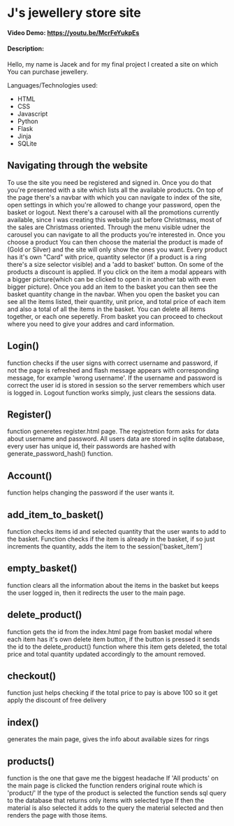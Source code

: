 # J's jewellery store site
#### Video Demo:  https://youtu.be/McrFeYukpEs
#### Description:
Hello, my name is Jacek and for my final project I created a site on which You can purchase jewellery.

Languages/Technologies used:

* HTML
* CSS
* Javascript
* Python
* Flask
* Jinja
* SQLite

## Navigating through the website
To use the site you need be registered and signed in.
Once you do that you're presented with a site which lists all the available products.
On top of the page there's a navbar with which you can navigate to index of the site, open settings in which you're allowed to change your password, open the basket or logout.
Next there's a carousel with all the promotions currently available, since I was creating this website just before Christmass, most of the sales are Christmass oriented.
Through the menu visible udner the carousel you can navigate to all the products you're interested in.
Once you choose a product You can then choose the material the product is made of (Gold or Silver) and the site will only show the ones you want.
Every product has it's own "Card" with price, quantity selector (if a product is a ring there's a size selector visible) and a 'add to basket' button.
On some of the products a discount is applied.
If you click on the item a modal appears with a bigger picture(which can be clicked to open it in another tab with even bigger picture).
Once you add an item to the basket you can then see the basket quantity change in the navbar.
When you open the basket you can see all the items listed, their quantity, unit price, and total price of each item and also a total of all the items in the basket.
You can delete all items together, or each one seperetly.
From basket you can proceed to checkout where you need to give your addres and card information.



## Login()
function checks if the user signs with correct username and password, if not the page is refreshed and flash message appears with corresponding message, for example 'wrong username'.
If the username and password is correct the user id is stored in session so the server remembers which user is logged in.
Logout function works simply, just clears the sessions data.

## Register()
function generetes register.html page.
The registretion form asks for data about username and password.
All users data are stored in sqlite database, every user has unique id, their passwords are hashed with generate_password_hash() function.

## Account()
function helps changing the password if the user wants it.

## add_item_to_basket()
function checks items id and selected quantity that the user wants to add to the basket.
Function checks if the item is already in the basket, if so just increments the quantity, adds the item to the session['basket_item']

## empty_basket()
function clears all the information about the items in the basket but keeps the user logged in, then it redirects the user to the main page.

## delete_product()
function gets the id from the index.html page from basket modal where each item has it's own delete item button, if the button is pressed it sends the id
to the delete_product() function where this item gets deleted, the total price and total quantity updated accordingly to the amount removed.

## checkout()
function just helps checking if the total price to pay is above 100 so it get apply the discount of free delivery

## index()
generates the main page, gives the info about available sizes for rings

## products()
function is the one that gave me the biggest headache
If 'All products' on the main page is clicked the function renders original route which is 'product/'
If the type of the product is selected the function sends sql query to the database that returns only items with selected type
If then the material is also selected it adds to the query the material selected and then renders the page with those items.
